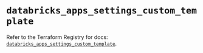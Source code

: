 # `databricks_apps_settings_custom_template`

Refer to the Terraform Registry for docs: [`databricks_apps_settings_custom_template`](https://registry.terraform.io/providers/databricks/databricks/1.94.0/docs/resources/apps_settings_custom_template).
